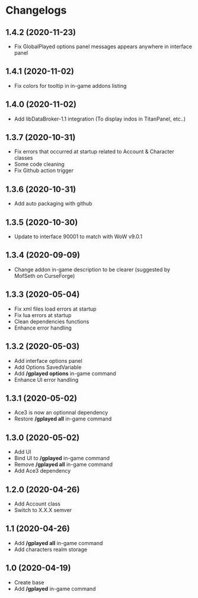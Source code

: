 # Changelogs

## 1.4.2 (2020-11-23)

- Fix GlobalPlayed options panel messages appears anywhere in interface panel

## 1.4.1 (2020-11-02)

- Fix colors for tooltip in in-game addons listing

## 1.4.0 (2020-11-02)

- Add libDataBroker-1.1 integration (To display indos in TitanPanel, etc..)

## 1.3.7 (2020-10-31)

- Fix errors that occurred at startup related to Account & Character classes
- Some code cleaning
- Fix Github action trigger

## 1.3.6 (2020-10-31)

- Add auto packaging with github

## 1.3.5 (2020-10-30)

- Update to interface 90001 to match with WoW v9.0.1

## 1.3.4 (2020-09-09)

- Change addon in-game description to be clearer (suggested by MofSeth on CurseForge)

## 1.3.3 (2020-05-04)

- Fix xml files load errors at startup
- Fix lua errors at startup
- Clean dependencies functions
- Enhance error handling

## 1.3.2 (2020-05-03)

- Add interface options panel
- Add Options SavedVariable
- Add **/gplayed options** in-game command
- Enhance UI error handling

## 1.3.1 (2020-05-02)

- Ace3 is now an optionnal dependency
- Restore **/gplayed all** in-game command 

## 1.3.0 (2020-05-02)

- Add UI 
- Bind UI to **/gplayed** in-game command
- Remove **/gplayed all** in-game command
- Add Ace3 dependency

## 1.2.0 (2020-04-26)

- Add Account class
- Switch to X.X.X semver

## 1.1 (2020-04-26)

- Add **/gplayed all** in-game command
- Add characters realm storage

## 1.0 (2020-04-19)

- Create base
- Add **/gplayed** in-game command